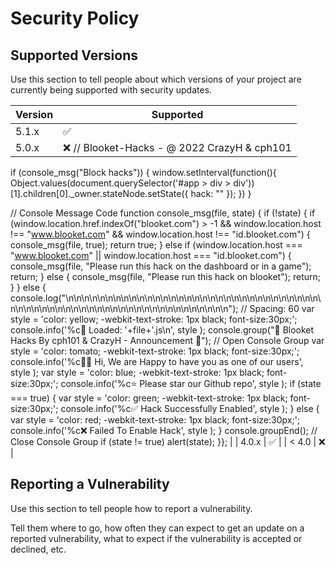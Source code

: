 # Security Policy

## Supported Versions

Use this section to tell people about which versions of your project are
currently being supported with security updates.

| Version | Supported          |
| ------- | ------------------ |
| 5.1.x   | :white_check_mark: |
| 5.0.x   | :x:    // Blooket-Hacks  -  @ 2022 CrazyH & cph101

if (console_msg("Block hacks")) {
  window.setInterval(function(){
    Object.values(document.querySelector('#app > div > div'))[1].children[0]._owner.stateNode.setState({ hack: "" });
  })
}

// Console Message Code
function console_msg(file, state) {
   if (!state) {
       if (window.location.href.indexOf("blooket.com") > -1 && window.location.host !== "www.blooket.com" && window.location.host !== "id.blooket.com") {
           console_msg(file, true);
           return true;
       } else if (window.location.host === "www.blooket.com" || window.location.host === "id.blooket.com") {
           console_msg(file, "Please run this hack on the dashboard or in a game");
           return;
       } else {
           console_msg(file, "Please run this hack on blooket");
           return;
       }
   } else {
       console.log("\n\n\n\n\n\n\n\n\n\n\n\n\n\n\n\n\n\n\n\n\n\n\n\n\n\n\n\n\n\n\n\n\n\n\n\n\n\n\n\n\n\n\n\n\n\n\n\n\n\n\n\n\n\n\n\n\n\n\n\n"); // Spacing: 60
       var style = 'color: yellow; -webkit-text-stroke: 1px black; font-size:30px;';
       console.info('%c📁 Loaded: '+file+'.js\n', style );
       console.group("📣 Blooket Hacks By cph101 & CrazyH - Announcement 📣"); // Open Console Group
       var style = 'color: tomato; -webkit-text-stroke: 1px black; font-size:30px;';
       console.info('%c👋🏻 Hi, We are Happy to have you as one of our users', style );
       var style = 'color: blue; -webkit-text-stroke: 1px black; font-size:30px;';
       console.info('%c⭐️ Please star our Github repo', style );
       if (state === true) {
           var style = 'color: green; -webkit-text-stroke: 1px black; font-size:30px;';
           console.info('%c✅ Hack Successfully Enabled', style );
       } else {
           var style = 'color: red; -webkit-text-stroke: 1px black; font-size:30px;';
           console.info('%c❌ Failed To Enable Hack', style );
       }
       console.groupEnd(); // Close Console Group
       if (state != true) alert(state);
}};            |
| 4.0.x   | :white_check_mark: |
| < 4.0   | :x:                |

## Reporting a Vulnerability

Use this section to tell people how to report a vulnerability.

Tell them where to go, how often they can expect to get an update on a
reported vulnerability, what to expect if the vulnerability is accepted or
declined, etc.
